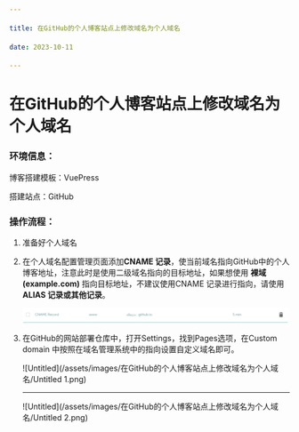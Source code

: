 ```yaml
---

title: 在GitHub的个人博客站点上修改域名为个人域名

date: 2023-10-11

---
```


# 在GitHub的个人博客站点上修改域名为个人域名

### 环境信息：

博客搭建模板：VuePress

搭建站点：GitHub

### 操作流程：

1. 准备好个人域名
2. 在个人域名配置管理页面添加**CNAME 记录**，使当前域名指向GitHub中的个人博客地址，注意此时是使用二级域名指向的目标地址，如果想使用 **裸域(example.com)** 指向目标地址，不建议使用CNAME 记录进行指向，请使用 **ALIAS 记录或其他记录**。
    
    ![Untitled](/assets/images/在GitHub的个人博客站点上修改域名为个人域名/Untitled.png)
    
3. 在GitHub的网站部署仓库中，打开Settings，找到Pages选项，在Custom domain 中按照在域名管理系统中的指向设置自定义域名即可。
    
    ![Untitled](/assets/images/在GitHub的个人博客站点上修改域名为个人域名/Untitled 1.png)
    
    ---
    
    ![Untitled](/assets/images/在GitHub的个人博客站点上修改域名为个人域名/Untitled 2.png)